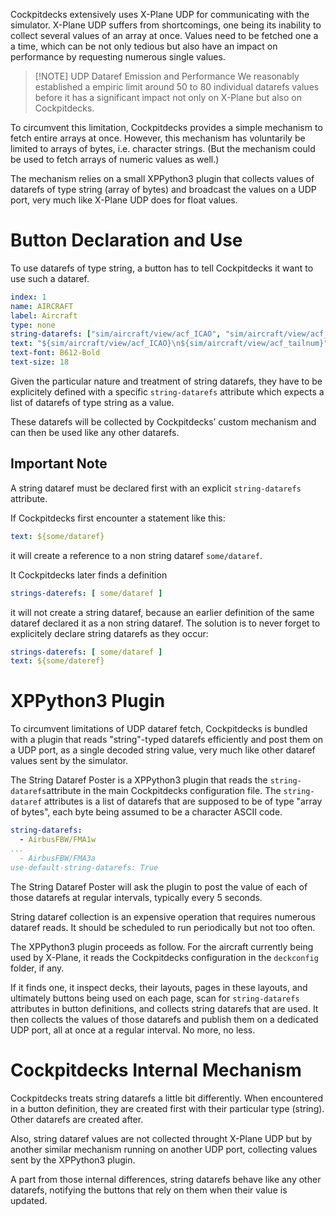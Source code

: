 Cockpitdecks extensively uses X-Plane UDP for communicating with the simulator. X-Plane UDP suffers from shortcomings, one being its inability to collect several values of an array at once. Values need to be fetched one a a time, which can be not only tedious but also have an impact on performance by requesting numerous single values.

> [!NOTE] UDP Dataref Emission and Performance
> We reasonably established a empiric limit around 50 to 80 individual datarefs values before it has a significant impact not only on X-Plane but also on Cockpitdecks.

To circumvent this limitation, Cockpitdecks provides a simple mechanism to fetch entire arrays at once. However, this mechanism has voluntarily be limited to arrays of bytes, i.e. character strings. (But the mechanism could be used to fetch arrays of numeric values as well.)

The mechanism relies on a small XPPython3 plugin that collects values of datarefs of type string (array of bytes) and broadcast the values on a UDP port, very much like X-Plane UDP does for float values.

# Button Declaration and Use

To use datarefs of type string, a button has to tell Cockpitdecks it want to use such a dataref.

```yaml hl_lines="5"
index: 1
name: AIRCRAFT
label: Aircraft
type: none
string-datarefs: ["sim/aircraft/view/acf_ICAO", "sim/aircraft/view/acf_tailnum"]
text: "${sim/aircraft/view/acf_ICAO}\n${sim/aircraft/view/acf_tailnum}"
text-font: B612-Bold
text-size: 18
```

Given the particular nature and treatment of string datarefs, they have to be explicitely defined with a specific `string-datarefs` attribute which expects a list of datarefs of type string as a value.

These datarefs will be collected by Cockpitdecks’ custom mechanism and can then be used like any other datarefs.

## Important Note

A string dataref must be declared first with an explicit `string-datarefs`  attribute.

If Cockpitdecks first encounter a statement like this:

```yaml
text: ${some/dataref}
```

it will create a reference to a non string dataref `some/dataref`.

It Cockpitdecks later finds a definition

```yaml
strings-daterefs: [ some/dataref ]
```

it will not create a string dataref, because an earlier definition of the same dataref declared it as a non string dataref. The solution is to never forget to explicitely declare string datarefs as they occur:

```yaml
strings-daterefs: [ some/dataref ]
text: ${some/dateref}
```

# XPPython3 Plugin

To circumvent limitations of UDP dataref fetch, Cockpitdecks is bundled with a plugin that reads "string"-typed datarefs efficiently and post them on a UDP port, as a single decoded string value, very much like other dataref values sent by the simulator.

The String Dataref Poster is a XPPython3 plugin that reads the `string-datarefs`attribute in the main Cockpitdecks configuration file. The `string-dataref` attributes is a list of datarefs that are supposed to be of type "array of bytes", each byte being assumed to be a character ASCII code.

```yaml
string-datarefs:
  - AirbusFBW/FMA1w
...
  - AirbusFBW/FMA3a
use-default-string-datarefs: True
```

The String Dataref Poster will ask the plugin to post the value of each of those datarefs at regular intervals, typically every 5 seconds.

String dataref collection is an expensive operation that requires numerous dataref reads. It should be scheduled to run periodically but not too often.

The XPPython3 plugin proceeds as follow. For the aircraft currently being used by X-Plane, it reads the Cockpitdecks configuration in the `deckconfig` folder, if any.

If it finds one, it inspect decks, their layouts, pages in these layouts, and ultimately buttons being used on each page, scan for `string-datarefs`  attributes in button definitions, and collects string datarefs that are used. It then collects the values of those datarefs and publish them on a dedicated UDP port, all at once at a regular interval. No more, no less.

# Cockpitdecks Internal Mechanism

Cockpitdecks treats string datarefs a little bit differently. When encountered in a button definition, they are created first with their particular type (string). Other datarefs are created after.

Also, string dataref values are not collected throught X-Plane UDP but by another similar mechanism running on another UDP port, collecting values sent by the XPPython3 plugin.

A part from those internal differences, string datarefs behave like any other datarefs, notifying the buttons that rely on them when their value is updated.
